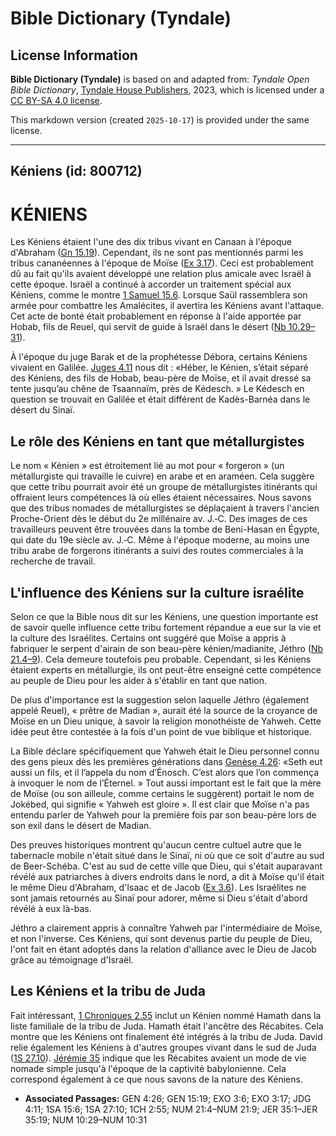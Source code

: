 # Bible Dictionary (Tyndale)

## License Information

**Bible Dictionary (Tyndale)** is based on and adapted from: _Tyndale Open Bible Dictionary_, [Tyndale House Publishers](https://tyndaleopenresources.com/), 2023, which is licensed under a [CC BY-SA 4.0 license](https://creativecommons.org/licenses/by-sa/4.0/legalcode.en).

This markdown version (created `2025-10-17`) is provided under the same license.



--------------------------------

## Kéniens (id: 800712)

KÉNIENS
=======

Les Kéniens étaient l'une des dix tribus vivant en Canaan à l'époque d'Abraham ([Gn 15\.19](https://ref.ly/Gen15:19)). Cependant, ils ne sont pas mentionnés parmi les tribus cananéennes à l'époque de Moïse ([Ex 3\.17](https://ref.ly/Exod3:17)). Ceci est probablement dû au fait qu'ils avaient développé une relation plus amicale avec Israël à cette époque. Israël a continué à accorder un traitement spécial aux Kéniens, comme le montre [1 Samuel 15\.6](https://ref.ly/1Sam15:6). Lorsque Saül rassemblera son armée pour combattre les Amalécites, il avertira les Kéniens avant l'attaque. Cet acte de bonté était probablement en réponse à l'aide apportée par Hobab, fils de Reuel, qui servit de guide à Israël dans le désert ([Nb 10\.29–31](https://ref.ly/Num10:29-Num10:31)).

À l'époque du juge Barak et de la prophétesse Débora, certains Kéniens vivaient en Galilée. [Juges 4\.11](https://ref.ly/Judg4:11) nous dit : «Héber, le Kénien, s’était séparé des Kéniens, des fils de Hobab, beau\-père de Moïse, et il avait dressé sa tente jusqu’au chêne de Tsaannaïm, près de Kédesch. » Le Kédesch en question se trouvait en Galilée et était différent de Kadès\-Barnéa dans le désert du Sinaï.

Le rôle des Kéniens en tant que métallurgistes
----------------------------------------------

Le nom « Kénien » est étroitement lié au mot pour « forgeron » (un métallurgiste qui travaille le cuivre) en arabe et en araméen. Cela suggère que cette tribu pourrait avoir été un groupe de métallurgistes itinérants qui offraient leurs compétences là où elles étaient nécessaires. Nous savons que des tribus nomades de métallurgistes se déplaçaient à travers l'ancien Proche\-Orient dès le début du 2e millénaire av. J.‑C. Des images de ces travailleurs peuvent être trouvées dans la tombe de Beni\-Hasan en Égypte, qui date du 19e siècle av. J.‑C. Même à l'époque moderne, au moins une tribu arabe de forgerons itinérants a suivi des routes commerciales à la recherche de travail.

L'influence des Kéniens sur la culture israélite
------------------------------------------------

Selon ce que la Bible nous dit sur les Kéniens, une question importante est de savoir quelle influence cette tribu fortement répandue a eue sur la vie et la culture des Israélites. Certains ont suggéré que Moïse a appris à fabriquer le serpent d'airain de son beau\-père kénien/madianite, Jéthro ([Nb 21\.4–9](https://ref.ly/Num21:4-Num21:9)). Cela demeure toutefois peu probable. Cependant, si les Kéniens étaient experts en métallurgie, ils ont peut\-être enseigné cette compétence au peuple de Dieu pour les aider à s'établir en tant que nation.

De plus d'importance est la suggestion selon laquelle Jéthro (également appelé Reuel), « prêtre de Madian », aurait été la source de la croyance de Moïse en un Dieu unique, à savoir la religion monothéiste de Yahweh. Cette idée peut être contestée à la fois d'un point de vue biblique et historique.

La Bible déclare spécifiquement que Yahweh était le Dieu personnel connu des gens pieux dès les premières générations dans [Genèse 4\.26](https://ref.ly/Gen4:26): «Seth eut aussi un fils, et il l’appela du nom d’Énosch. C’est alors que l’on commença à invoquer le nom de l’Éternel. » Tout aussi important est le fait que la mère de Moïse (ou son ailleule, comme certains le suggèrent) portait le nom de Jokébed, qui signifie « Yahweh est gloire ». Il est clair que Moïse n'a pas entendu parler de Yahweh pour la première fois par son beau\-père lors de son exil dans le désert de Madian.

Des preuves historiques montrent qu'aucun centre cultuel autre que le tabernacle mobile n'était situé dans le Sinaï, ni où que ce soit d'autre au sud de Beer\-Schéba. C'est au sud de cette ville que Dieu, qui s'était auparavant révélé aux patriarches à divers endroits dans le nord, a dit à Moïse qu'il était le même Dieu d'Abraham, d'Isaac et de Jacob ([Ex 3\.6](https://ref.ly/Exod3:6)). Les Israélites ne sont jamais retournés au Sinaï pour adorer, même si Dieu s'était d'abord révélé à eux là\-bas.

Jéthro a clairement appris à connaître Yahweh par l'intermédiaire de Moïse, et non l'inverse. Ces Kéniens, qui sont devenus partie du peuple de Dieu, l'ont fait en étant adoptés dans la relation d'alliance avec le Dieu de Jacob grâce au témoignage d'Israël.

Les Kéniens et la tribu de Juda
-------------------------------

Fait intéressant, [1 Chroniques 2\.55](https://ref.ly/1Chr2:55) inclut un Kénien nommé Hamath dans la liste familiale de la tribu de Juda. Hamath était l'ancêtre des Récabites. Cela montre que les Kéniens ont finalement été intégrés à la tribu de Juda. David relie également les Kéniens à d'autres groupes vivant dans le sud de Juda ([1S 27\.10](https://ref.ly/1Sam27:10)). [Jérémie 35](https://ref.ly/Jer35:1-Jer35:19) indique que les Récabites avaient un mode de vie nomade simple jusqu'à l'époque de la captivité babylonienne. Cela correspond également à ce que nous savons de la nature des Kéniens.

* **Associated Passages:** GEN 4:26; GEN 15:19; EXO 3:6; EXO 3:17; JDG 4:11; 1SA 15:6; 1SA 27:10; 1CH 2:55; NUM 21:4–NUM 21:9; JER 35:1–JER 35:19; NUM 10:29–NUM 10:31

